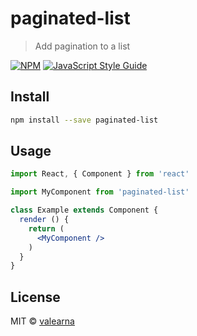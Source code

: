 # paginated-list

> Add pagination to a list

[![NPM](https://img.shields.io/npm/v/paginated-list.svg)](https://www.npmjs.com/package/paginated-list) [![JavaScript Style Guide](https://img.shields.io/badge/code_style-standard-brightgreen.svg)](https://standardjs.com)

## Install

```bash
npm install --save paginated-list
```

## Usage

```jsx
import React, { Component } from 'react'

import MyComponent from 'paginated-list'

class Example extends Component {
  render () {
    return (
      <MyComponent />
    )
  }
}
```

## License

MIT © [valearna](https://github.com/valearna)
